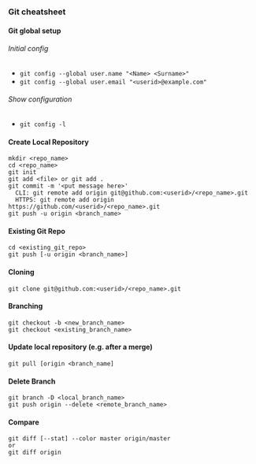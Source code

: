 ### Git cheatsheet

#### Git global setup
###### Initial config
* `git config --global user.name "<Name> <Surname>"`
* `git config --global user.email "<userid>@example.com"`

###### Show configuration
* `git config -l`

#### Create Local Repository
```
mkdir <repo_name>
cd <repo_name>
git init
git add <file> or git add .
git commit -m '<put message here>'
  CLI: git remote add origin git@github.com:<userid>/<repo_name>.git
  HTTPS: git remote add origin https://github.com/<userid>/<repo_name>.git
git push -u origin <branch_name>
```

#### Existing Git Repo
```
cd <existing_git_repo>
git push [-u origin <branch_name>]
```

#### Cloning
```
git clone git@github.com:<userid>/<repo_name>.git
```

#### Branching
```
git checkout -b <new_branch_name>
git checkout <existing_branch_name>
```

#### Update local repository (e.g. after a merge)
```
git pull [origin <branch_name]
```

#### Delete Branch
```
git branch -D <local_branch_name>
git push origin --delete <remote_branch_name>
```

#### Compare
```
git diff [--stat] --color master origin/master
or
git diff origin
```
